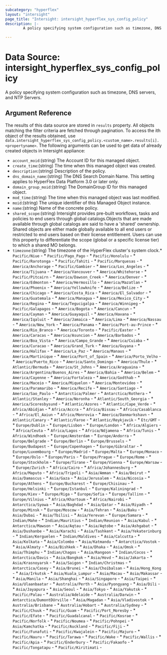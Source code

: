 ```yaml
---
subcategory: "hyperflex"
layout: "intersight"
page_title: "Intersight: intersight_hyperflex_sys_config_policy"
description: |-
        A policy specifying system configuration such as timezone, DNS servers, and NTP Servers.

---
```


# Data Source: intersight_hyperflex_sys_config_policy
A policy specifying system configuration such as timezone, DNS servers, and NTP Servers.
## Argument Reference
The results of this data source are stored in `results` property.
All objects matching the filter criteria are fetched through pagination.
To access the ith object of the results obtained, use `data.intersight_hyperflex_sys_config_policy.<custom_name>.results[i].<propertyname>`.
The following arguments can be used to get data of already created objects in Intersight appliance:
* `account_moid`:(string) The Account ID for this managed object. 
* `create_time`:(string) The time when this managed object was created. 
* `description`:(string) Description of the policy. 
* `dns_domain_name`:(string) The DNS Search Domain Name. This setting applies to HyperFlex Data Platform 3.0 or later only. 
* `domain_group_moid`:(string) The DomainGroup ID for this managed object. 
* `mod_time`:(string) The time when this managed object was last modified. 
* `moid`:(string) The unique identifier of this Managed Object instance. 
* `name`:(string) Name of the concrete policy. 
* `shared_scope`:(string) Intersight provides pre-built workflows, tasks and policies to end users through global catalogs.Objects that are made available through global catalogs are said to have a 'shared' ownership. Shared objects are either made globally available to all end users or restricted to end users based on their license entitlement. Users can use this property to differentiate the scope (global or a specific license tier) to which a shared MO belongs. 
* `timezone`:(string) The timezone of the HyperFlex cluster's system clock.* `Pacific/Niue` - * `Pacific/Pago_Pago` - * `Pacific/Honolulu` - * `Pacific/Rarotonga` - * `Pacific/Tahiti` - * `Pacific/Marquesas` - * `America/Anchorage` - * `Pacific/Gambier` - * `America/Los_Angeles` - * `America/Tijuana` - * `America/Vancouver` - * `America/Whitehorse` - * `Pacific/Pitcairn` - * `America/Dawson_Creek` - * `America/Denver` - * `America/Edmonton` - * `America/Hermosillo` - * `America/Mazatlan` - * `America/Phoenix` - * `America/Yellowknife` - * `America/Belize` - * `America/Chicago` - * `America/Costa_Rica` - * `America/El_Salvador` - * `America/Guatemala` - * `America/Managua` - * `America/Mexico_City` - * `America/Regina` - * `America/Tegucigalpa` - * `America/Winnipeg` - * `Pacific/Galapagos` - * `America/Bogota` - * `America/Cancun` - * `America/Cayman` - * `America/Guayaquil` - * `America/Havana` - * `America/Iqaluit` - * `America/Jamaica` - * `America/Lima` - * `America/Nassau` - * `America/New_York` - * `America/Panama` - * `America/Port-au-Prince` - * `America/Rio_Branco` - * `America/Toronto` - * `Pacific/Easter` - * `America/Caracas` - * `America/Asuncion` - * `America/Barbados` - * `America/Boa_Vista` - * `America/Campo_Grande` - * `America/Cuiaba` - * `America/Curacao` - * `America/Grand_Turk` - * `America/Guyana` - * `America/Halifax` - * `America/La_Paz` - * `America/Manaus` - * `America/Martinique` - * `America/Port_of_Spain` - * `America/Porto_Velho` - * `America/Puerto_Rico` - * `America/Santo_Domingo` - * `America/Thule` - * `Atlantic/Bermuda` - * `America/St_Johns` - * `America/Araguaina` - * `America/Argentina/Buenos_Aires` - * `America/Bahia` - * `America/Belem` - * `America/Cayenne` - * `America/Fortaleza` - * `America/Godthab` - * `America/Maceio` - * `America/Miquelon` - * `America/Montevideo` - * `America/Paramaribo` - * `America/Recife` - * `America/Santiago` - * `America/Sao_Paulo` - * `Antarctica/Palmer` - * `Antarctica/Rothera` - * `Atlantic/Stanley` - * `America/Noronha` - * `Atlantic/South_Georgia` - * `America/Scoresbysund` - * `Atlantic/Azores` - * `Atlantic/Cape_Verde` - * `Africa/Abidjan` - * `Africa/Accra` - * `Africa/Bissau` - * `Africa/Casablanca` - * `Africa/El_Aaiun` - * `Africa/Monrovia` - * `America/Danmarkshavn` - * `Atlantic/Canary` - * `Atlantic/Faroe` - * `Atlantic/Reykjavik` - * `Etc/GMT` - * `Europe/Dublin` - * `Europe/Lisbon` - * `Europe/London` - * `Africa/Algiers` - * `Africa/Ceuta` - * `Africa/Lagos` - * `Africa/Ndjamena` - * `Africa/Tunis` - * `Africa/Windhoek` - * `Europe/Amsterdam` - * `Europe/Andorra` - * `Europe/Belgrade` - * `Europe/Berlin` - * `Europe/Brussels` - * `Europe/Budapest` - * `Europe/Copenhagen` - * `Europe/Gibraltar` - * `Europe/Luxembourg` - * `Europe/Madrid` - * `Europe/Malta` - * `Europe/Monaco` - * `Europe/Oslo` - * `Europe/Paris` - * `Europe/Prague` - * `Europe/Rome` - * `Europe/Stockholm` - * `Europe/Tirane` - * `Europe/Vienna` - * `Europe/Warsaw` - * `Europe/Zurich` - * `Africa/Cairo` - * `Africa/Johannesburg` - * `Africa/Maputo` - * `Africa/Tripoli` - * `Asia/Amman` - * `Asia/Beirut` - * `Asia/Damascus` - * `Asia/Gaza` - * `Asia/Jerusalem` - * `Asia/Nicosia` - * `Europe/Athens` - * `Europe/Bucharest` - * `Europe/Chisinau` - * `Europe/Helsinki` - * `Europe/Istanbul` - * `Europe/Kaliningrad` - * `Europe/Kiev` - * `Europe/Riga` - * `Europe/Sofia` - * `Europe/Tallinn` - * `Europe/Vilnius` - * `Africa/Khartoum` - * `Africa/Nairobi` - * `Antarctica/Syowa` - * `Asia/Baghdad` - * `Asia/Qatar` - * `Asia/Riyadh` - * `Europe/Minsk` - * `Europe/Moscow` - * `Asia/Tehran` - * `Asia/Baku` - * `Asia/Dubai` - * `Asia/Tbilisi` - * `Asia/Yerevan` - * `Europe/Samara` - * `Indian/Mahe` - * `Indian/Mauritius` - * `Indian/Reunion` - * `Asia/Kabul` - * `Antarctica/Mawson` - * `Asia/Aqtau` - * `Asia/Aqtobe` - * `Asia/Ashgabat` - * `Asia/Dushanbe` - * `Asia/Karachi` - * `Asia/Tashkent` - * `Asia/Yekaterinburg` - * `Indian/Kerguelen` - * `Indian/Maldives` - * `Asia/Calcutta` - * `Asia/Kolkata` - * `Asia/Colombo` - * `Asia/Katmandu` - * `Antarctica/Vostok` - * `Asia/Almaty` - * `Asia/Bishkek` - * `Asia/Dhaka` - * `Asia/Omsk` - * `Asia/Thimphu` - * `Indian/Chagos` - * `Asia/Rangoon` - * `Indian/Cocos` - * `Antarctica/Davis` - * `Asia/Bangkok` - * `Asia/Hovd` - * `Asia/Jakarta` - * `Asia/Krasnoyarsk` - * `Asia/Saigon` - * `Indian/Christmas` - * `Antarctica/Casey` - * `Asia/Brunei` - * `Asia/Choibalsan` - * `Asia/Hong_Kong` - * `Asia/Irkutsk` - * `Asia/Kuala_Lumpur` - * `Asia/Macau` - * `Asia/Makassar` - * `Asia/Manila` - * `Asia/Shanghai` - * `Asia/Singapore` - * `Asia/Taipei` - * `Asia/Ulaanbaatar` - * `Australia/Perth` - * `Asia/Pyongyang` - * `Asia/Dili` - * `Asia/Jayapura` - * `Asia/Seoul` - * `Asia/Tokyo` - * `Asia/Yakutsk` - * `Pacific/Palau` - * `Australia/Adelaide` - * `Australia/Darwin` - * `Antarctica/DumontDUrville` - * `Asia/Magadan` - * `Asia/Vladivostok` - * `Australia/Brisbane` - * `Australia/Hobart` - * `Australia/Sydney` - * `Pacific/Chuuk` - * `Pacific/Guam` - * `Pacific/Port_Moresby` - * `Pacific/Efate` - * `Pacific/Guadalcanal` - * `Pacific/Kosrae` - * `Pacific/Norfolk` - * `Pacific/Noumea` - * `Pacific/Pohnpei` - * `Asia/Kamchatka` - * `Pacific/Auckland` - * `Pacific/Fiji` - * `Pacific/Funafuti` - * `Pacific/Kwajalein` - * `Pacific/Majuro` - * `Pacific/Nauru` - * `Pacific/Tarawa` - * `Pacific/Wake` - * `Pacific/Wallis` - * `Pacific/Apia` - * `Pacific/Enderbury` - * `Pacific/Fakaofo` - * `Pacific/Tongatapu` - * `Pacific/Kiritimati` - 
 
